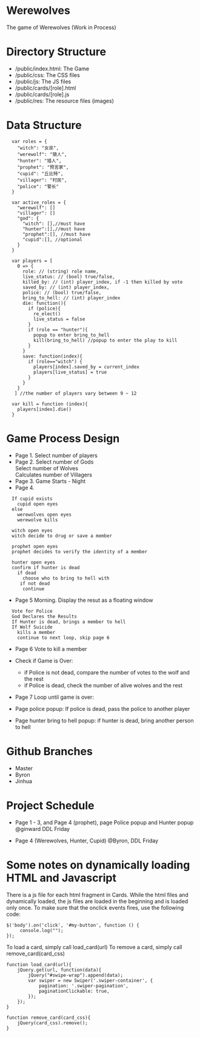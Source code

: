 # Werewolves
The game of Werewolves (Work in Process)

# Directory Structure 

  - /public/index.html: The Game <br>
  - /public/css: The CSS files <br>
  - /public/js: The JS files <br>
  - /public/cards/[role].html <br>
  - /public/cards/[role].js <br>
  - /public/res: The resource files (images)<br>

# Data Structure
```
  var roles = {
    "witch": "女巫",
    "werewolf": "狼人", 
    "hunter": "猎人", 
    "prophet": "预言家", 
    "cupid": "丘比特",
    "villager": "村民",
    "police": "警长"
  }

  var active_roles = {
    "werewolf": []
    "villager": []
    "god": {
      "witch": [],//must have
      "hunter":[],//must have
      "prophet":[], //must have
      "cupid":[], //optional 
    }
  }

  var players = [
    0 => {
      role: // (string) role name, 
      live_status: // (bool) true/false,
      killed_by: // (int) player_index, if -1 then killed by vote
      saved_by: // (int) player_index,
      police: // (bool) true/false,
      bring_to_hell: // (int) player_index
      die: function(){
        if (police){
          re_elect()
          live_status = false
        } 
        if (role == "hunter"){
          popup to enter bring_to_hell
          kill(bring_to_hell) //popup to enter the play to kill
        }
      }
      save: function(index){
        if (role=="witch") {
          players[index].saved_by = current_index
          players[live_status] = true
        }
      }
    }
   ] //the number of players vary between 9 ~ 12 

  var kill = function (index){
    players[index].die()
  }

```

# Game Process Design 
- Page 1. Select number of players <br>
- Page 2. Select number of Gods <br>
          Select number of Wolves <br>
          Calculates number of Villagers <br>
- Page 3. Game Starts - Night 
- Page 4. 
```
  If cupid exists 
    cupid open eyes 
  else 
    werewolves open eyes
    werewolve kills

  witch open eyes
  witch decide to drug or save a member 
  
  prophet open eyes 
  prophet decides to verify the identity of a member 

  hunter open eyes 
  confirm if hunter is dead 
    if dead
      choose who to bring to hell with
     if not dead 
      continue 
```
- Page 5 Morning. Display the resut as a floating window
```
  Vote for Police 
  God Declares the Results
  If Hunter is dead, brings a member to hell
  If Wolf Suicide 
    kills a member
    continue to next loop, skip page 6
```
- Page 6 Vote to kill a member 

- Check if Game is Over: 
  - if Police is not dead, compare the number of votes to the wolf and the rest 
  - if Police is dead, check the number of alive wolves and the rest 
  
- Page 7 Loop until game is over: 

- Page police popup: If police is dead, pass the police to another player 

- Page hunter bring to hell popup: if hunter is dead, bring another person to hell

# Github Branches 

  - Master
  - Byron
  - Jinhua

# Project Schedule 

- Page 1 - 3, and Page 4 (prophet), page Police popup and Hunter popup @ginward DDL Friday 

- Page 4 (Werewolves, Hunter, Cupid) @Byron, DDL Friday 

# Some notes on dynamically loading HTML and Javascript 
There is a js file for each html fragment in Cards. While the html files and dynamically loaded, the js files are loaded in the beginning and is loaded only once. 
To make sure that the onclick events fires, use the following code: 
```
$('body').on('click', '#my-button', function () {
     console.log("");
});
```
To load a card, simply call load_card(url)
To remove a card, simply call remove_card(card_css)
```
function load_card(url){
	jQuery.get(url, function(data){
		jQuery("#swipe-wrap").append(data);
		var swiper = new Swiper('.swiper-container', {
		    pagination: '.swiper-pagination',
		    paginationClickable: true,
		});
	});	
}

function remove_card(card_css){
	jQuery(card_css).remove();
}
```
